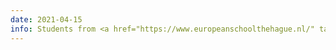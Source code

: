 ```yaml
---
date: 2021-04-15
info: Students from <a href="https://www.europeanschoolthehague.nl/" target="_blank">HESH</a> and <a href="https://lfvvg.com/" target="_blank">LvvG</a> will present their projects at <a href="https://www.mathenjeans.fr/" target="_blank">MATh.en.JEANS</a>
---
```





